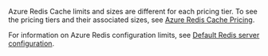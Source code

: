 Azure Redis Cache limits and sizes are different for each pricing tier. To see the pricing tiers and their associated sizes, see [Azure Redis Cache Pricing](http://azure.microsoft.com/pricing/details/cache/).

For information on Azure Redis configuration limits, see [Default Redis server configuration](redis-cache/cache-configure.md#default-redis-server-configuration).